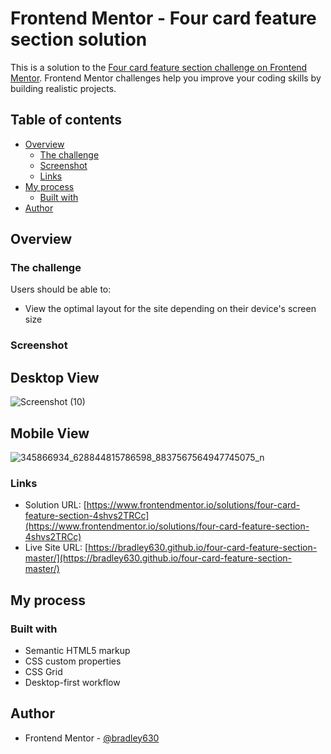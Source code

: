 # Frontend Mentor - Four card feature section solution

This is a solution to the [Four card feature section challenge on Frontend Mentor](https://www.frontendmentor.io/challenges/four-card-feature-section-weK1eFYK). Frontend Mentor challenges help you improve your coding skills by building realistic projects. 

## Table of contents

- [Overview](#overview)
  - [The challenge](#the-challenge)
  - [Screenshot](#screenshot)
  - [Links](#links)
- [My process](#my-process)
  - [Built with](#built-with)
- [Author](#author)

## Overview

### The challenge

Users should be able to:

- View the optimal layout for the site depending on their device's screen size

### Screenshot

## Desktop View
![Screenshot (10)](https://github.com/bradley630/four-card-feature-section-master/assets/90295083/18addf67-d151-439e-90c5-6ddd4a587dbe)

## Mobile View
![345866934_628844815786598_8837567564947745075_n](https://github.com/bradley630/four-card-feature-section-master/assets/90295083/83866cc4-4875-4500-a36e-6d08994a2ae3)

### Links

- Solution URL: [https://www.frontendmentor.io/solutions/four-card-feature-section-4shvs2TRCc](https://www.frontendmentor.io/solutions/four-card-feature-section-4shvs2TRCc)
- Live Site URL: [https://bradley630.github.io/four-card-feature-section-master/](https://bradley630.github.io/four-card-feature-section-master/)

## My process

### Built with

- Semantic HTML5 markup
- CSS custom properties
- CSS Grid
- Desktop-first workflow

## Author
- Frontend Mentor - [@bradley630](https://www.frontendmentor.io/profile/bradley630)
